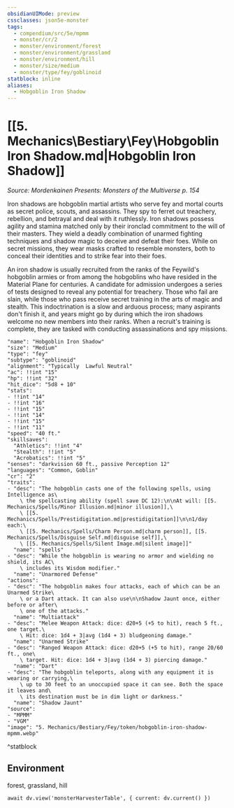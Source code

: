 ```yaml
---
obsidianUIMode: preview
cssclasses: json5e-monster
tags:
  - compendium/src/5e/mpmm
  - monster/cr/2
  - monster/environment/forest
  - monster/environment/grassland
  - monster/environment/hill
  - monster/size/medium
  - monster/type/fey/goblinoid
statblock: inline
aliases:
  - Hobgoblin Iron Shadow
---
```

# [[5. Mechanics\Bestiary\Fey\Hobgoblin Iron Shadow.md|Hobgoblin Iron Shadow]]
*Source: Mordenkainen Presents: Monsters of the Multiverse p. 154*  

Iron shadows are hobgoblin martial artists who serve fey and mortal courts as secret police, scouts, and assassins. They spy to ferret out treachery, rebellion, and betrayal and deal with it ruthlessly. Iron shadows possess agility and stamina matched only by their ironclad commitment to the will of their masters. They wield a deadly combination of unarmed fighting techniques and shadow magic to deceive and defeat their foes. While on secret missions, they wear masks crafted to resemble monsters, both to conceal their identities and to strike fear into their foes.

An iron shadow is usually recruited from the ranks of the Feywild's hobgoblin armies or from among the hobgoblins who have resided in the Material Plane for centuries. A candidate for admission undergoes a series of tests designed to reveal any potential for treachery. Those who fail are slain, while those who pass receive secret training in the arts of magic and stealth. This indoctrination is a slow and arduous process; many aspirants don't finish it, and years might go by during which the iron shadows welcome no new members into their ranks. When a recruit's training is complete, they are tasked with conducting assassinations and spy missions.

```statblock
"name": "Hobgoblin Iron Shadow"
"size": "Medium"
"type": "fey"
"subtype": "goblinoid"
"alignment": "Typically  Lawful Neutral"
"ac": !!int "15"
"hp": !!int "32"
"hit_dice": "5d8 + 10"
"stats":
- !!int "14"
- !!int "16"
- !!int "15"
- !!int "14"
- !!int "15"
- !!int "11"
"speed": "40 ft."
"skillsaves":
  "Athletics": !!int "4"
  "Stealth": !!int "5"
  "Acrobatics": !!int "5"
"senses": "darkvision 60 ft., passive Perception 12"
"languages": "Common, Goblin"
"cr": "2"
"traits":
- "desc": "The hobgoblin casts one of the following spells, using Intelligence as\
    \ the spellcasting ability (spell save DC 12):\n\nAt will: [[5. Mechanics/Spells/Minor Illusion.md|minor illusion]],\
    \ [[5. Mechanics/Spells/Prestidigitation.md|prestidigitation]]\n\n1/day each:\
    \ [[5. Mechanics/Spells/Charm Person.md|charm person]], [[5. Mechanics/Spells/Disguise Self.md|disguise self]],\
    \ [[5. Mechanics/Spells/Silent Image.md|silent image]]"
  "name": "spells"
- "desc": "While the hobgoblin is wearing no armor and wielding no shield, its AC\
    \ includes its Wisdom modifier."
  "name": "Unarmored Defense"
"actions":
- "desc": "The hobgoblin makes four attacks, each of which can be an Unarmed Strike\
    \ or a Dart attack. It can also use\n\nShadow Jaunt once, either before or after\
    \ one of the attacks."
  "name": "Multiattack"
- "desc": "Melee Weapon Attack: dice: d20+5 (+5 to hit), reach 5 ft., one target.\
    \ Hit: dice: 1d4 + 3|avg (1d4 + 3) bludgeoning damage."
  "name": "Unarmed Strike"
- "desc": "Ranged Weapon Attack: dice: d20+5 (+5 to hit), range 20/60 ft., one\
    \ target. Hit: dice: 1d4 + 3|avg (1d4 + 3) piercing damage."
  "name": "Dart"
- "desc": "The hobgoblin teleports, along with any equipment it is wearing or carrying,\
    \ up to 30 feet to an unoccupied space it can see. Both the space it leaves and\
    \ its destination must be in dim light or darkness."
  "name": "Shadow Jaunt"
"source":
- "MPMM"
- "VGM"
"image": "5. Mechanics/Bestiary/Fey/token/hobgoblin-iron-shadow-mpmm.webp"
```
^statblock

## Environment

forest, grassland, hill

```dataviewjs
await dv.view('monsterHarvesterTable', { current: dv.current() })
```
